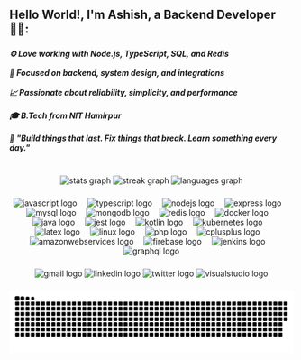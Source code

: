 <h2 align="left">Hello World!, I'm Ashish, a Backend Developer 👋🏼:</h2>

###

<h5 align="left">⚙️ Love working with Node.js, TypeScript, SQL, and Redis<br><br>🔗 Focused on backend, system design, and integrations<br><br> 📈 Passionate about reliability, simplicity, and performance<br><br>🎓 B.Tech from NIT Hamirpur<br><br>💬 "Build things that last. Fix things that break. Learn something every day."</h5>

###

<br clear="both">

<div align="center">
  <img src="https://github-readme-stats.vercel.app/api?username=Ashu1998&hide_title=false&hide_rank=false&show_icons=true&include_all_commits=true&count_private=true&disable_animations=false&theme=tokyonight&locale=en&hide_border=true&custom_title=Coding%20Activity%20Snapshot" height="150" alt="stats graph"  />
  <img src="https://streak-stats.demolab.com?user=Ashu1998&locale=en&mode=weekly&theme=tokyonight&hide_border=true&border_radius=5" height="150" alt="streak graph"  />
  <img src="https://github-readme-stats.vercel.app/api/top-langs?username=Ashu1998&locale=en&hide_title=false&layout=compact&card_width=320&langs_count=12&theme=tokyonight&hide_border=true&custom_title=Language%20Stack%20Snapshot" height="150" alt="languages graph"  />
</div>

###

<div align="center">
  <img src="https://skillicons.dev/icons?i=js" height="47" alt="javascript logo"  />
  <img width="10" />
  <img src="https://skillicons.dev/icons?i=ts" height="47" alt="typescript logo"  />
  <img width="10" />
  <img src="https://skillicons.dev/icons?i=nodejs" height="47" alt="nodejs logo"  />
  <img width="10" />
  <img src="https://skillicons.dev/icons?i=express" height="47" alt="express logo"  />
  <img width="10" />
  <img src="https://skillicons.dev/icons?i=mysql" height="47" alt="mysql logo"  />
  <img width="10" />
  <img src="https://skillicons.dev/icons?i=mongodb" height="47" alt="mongodb logo"  />
  <img width="10" />
  <img src="https://skillicons.dev/icons?i=redis" height="47" alt="redis logo"  />
  <img width="10" />
  <img src="https://skillicons.dev/icons?i=docker" height="47" alt="docker logo"  />
  <img width="10" />
  <img src="https://skillicons.dev/icons?i=java" height="47" alt="java logo"  />
  <img width="10" />
  <img src="https://skillicons.dev/icons?i=jest" height="47" alt="jest logo"  />
  <img width="10" />
  <img src="https://skillicons.dev/icons?i=kotlin" height="47" alt="kotlin logo"  />
  <img width="10" />
  <img src="https://skillicons.dev/icons?i=kubernetes" height="47" alt="kubernetes logo"  />
  <img width="10" />
  <img src="https://skillicons.dev/icons?i=latex" height="47" alt="latex logo"  />
  <img width="10" />
  <img src="https://skillicons.dev/icons?i=linux" height="47" alt="linux logo"  />
  <img width="10" />
  <img src="https://skillicons.dev/icons?i=php" height="47" alt="php logo"  />
  <img width="10" />
  <img src="https://skillicons.dev/icons?i=cpp" height="47" alt="cplusplus logo"  />
  <img width="10" />
  <img src="https://skillicons.dev/icons?i=aws" height="47" alt="amazonwebservices logo"  />
  <img width="10" />
  <img src="https://skillicons.dev/icons?i=firebase" height="47" alt="firebase logo"  />
  <img width="10" />
  <img src="https://skillicons.dev/icons?i=jenkins" height="47" alt="jenkins logo"  />
  <img width="10" />
  <img src="https://skillicons.dev/icons?i=graphql" height="47" alt="graphql logo"  />
</div>

###

<div align="center">
  <img src="https://raw.githubusercontent.com/maurodesouza/profile-readme-generator/master/src/assets/icons/social/gmail/default.svg" width="56" height="37" alt="gmail logo"  />
  <img src="https://raw.githubusercontent.com/maurodesouza/profile-readme-generator/master/src/assets/icons/social/linkedin/default.svg" width="56" height="37" alt="linkedin logo"  />
  <img src="https://raw.githubusercontent.com/maurodesouza/profile-readme-generator/master/src/assets/icons/social/twitter/default.svg" width="56" height="37" alt="twitter logo"  />
  <img src="https://raw.githubusercontent.com/maurodesouza/profile-readme-generator/master/src/assets/icons/social/visualstudio/default.svg" width="56" height="37" alt="visualstudio logo"  />
</div>

###


<picture>
  <source media="(prefers-color-scheme: dark)" srcset="https://raw.githubusercontent.com/ashu1998/ashu1998/output/github-snake-dark.svg" />
  <source media="(prefers-color-scheme: light)" srcset="https://raw.githubusercontent.com/ashu1998/ashu1998/output/github-snake.svg" />
  <img alt="github-snake" src="https://raw.githubusercontent.com/ashu1998/ashu1998/output/github-snake.svg" />
</picture>

###
